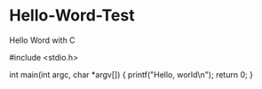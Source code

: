 # Hello-Word-Test
Hello Word with C

#include <stdio.h>

int main(int argc, char *argv[])
{
	printf("Hello, world\n");
	return 0;
}
